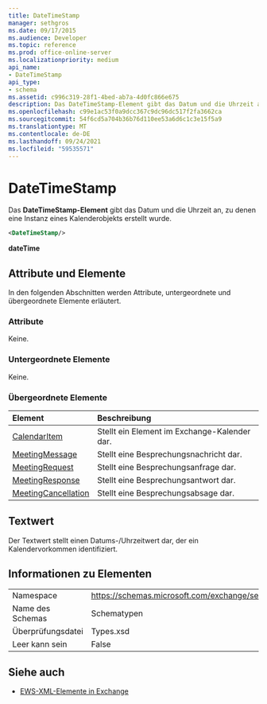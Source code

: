 ```yaml
---
title: DateTimeStamp
manager: sethgros
ms.date: 09/17/2015
ms.audience: Developer
ms.topic: reference
ms.prod: office-online-server
ms.localizationpriority: medium
api_name:
- DateTimeStamp
api_type:
- schema
ms.assetid: c996c319-28f1-4bed-ab7a-4d0fc866e675
description: Das DateTimeStamp-Element gibt das Datum und die Uhrzeit an, zu denen eine Instanz eines Kalenderobjekts erstellt wurde.
ms.openlocfilehash: c99e1ac53f0a9dcc367c9dc96dc517f2fa3662ca
ms.sourcegitcommit: 54f6cd5a704b36b76d110ee53a6d6c1c3e15f5a9
ms.translationtype: MT
ms.contentlocale: de-DE
ms.lasthandoff: 09/24/2021
ms.locfileid: "59535571"
---
```

# <a name="datetimestamp"></a>DateTimeStamp

Das **DateTimeStamp-Element** gibt das Datum und die Uhrzeit an, zu denen eine Instanz eines Kalenderobjekts erstellt wurde. 
  
```xml
<DateTimeStamp/>
```

**dateTime**

## <a name="attributes-and-elements"></a>Attribute und Elemente

In den folgenden Abschnitten werden Attribute, untergeordnete und übergeordnete Elemente erläutert.
  
### <a name="attributes"></a>Attribute

Keine.
  
### <a name="child-elements"></a>Untergeordnete Elemente

Keine.
  
### <a name="parent-elements"></a>Übergeordnete Elemente

|**Element**|**Beschreibung**|
|:-----|:-----|
|[CalendarItem](calendaritem.md) <br/> |Stellt ein Element im Exchange-Kalender dar.  <br/> |
|[MeetingMessage](meetingmessage.md) <br/> |Stellt eine Besprechungsnachricht dar.  <br/> |
|[MeetingRequest](meetingrequest.md) <br/> |Stellt eine Besprechungsanfrage dar.  <br/> |
|[MeetingResponse](meetingresponse.md) <br/> |Stellt eine Besprechungsantwort dar.  <br/> |
|[MeetingCancellation](meetingcancellation.md) <br/> |Stellt eine Besprechungsabsage dar.  <br/> |
   
## <a name="text-value"></a>Textwert

Der Textwert stellt einen Datums-/Uhrzeitwert dar, der ein Kalendervorkommen identifiziert.
  
## <a name="element-information"></a>Informationen zu Elementen

|||
|:-----|:-----|
|Namespace  <br/> |https://schemas.microsoft.com/exchange/services/2006/types  <br/> |
|Name des Schemas  <br/> |Schematypen  <br/> |
|Überprüfungsdatei  <br/> |Types.xsd  <br/> |
|Leer kann sein  <br/> |False  <br/> |
   
## <a name="see-also"></a>Siehe auch

- [EWS-XML-Elemente in Exchange](ews-xml-elements-in-exchange.md)

